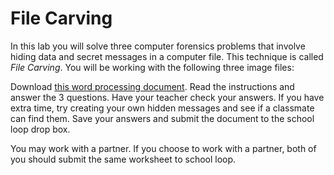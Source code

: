 # File Carving
In this lab you will solve three computer forensics problems that involve hiding data and secret messages in a computer file. This technique is called *File Carving*. You will be working with the following three image files:

 
Download [this word processing document](https://drive.google.com/file/d/0Bz2ZkT6qWPYTMFZjd2dLZHlLRHc/edit). Read the instructions and answer the 3 questions. Have your teacher check your answers. If you have extra time, try creating your own hidden messages and see if a classmate can find them. Save your answers and submit the document to the school loop drop box.
 
You may work with a partner. If you choose to work with a partner, both of you should submit the same worksheet to school loop.
